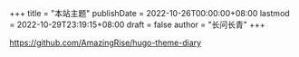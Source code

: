 +++
title = "本站主题"
publishDate = 2022-10-26T00:00:00+08:00
lastmod = 2022-10-29T23:19:15+08:00
draft = false
author = "长问长青"
+++

<https://github.com/AmazingRise/hugo-theme-diary>
